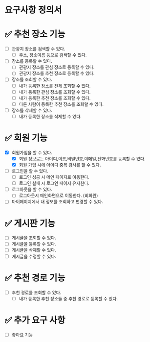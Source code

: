 # 요구사항 정의서

# ✅ 추천 장소 기능

- [ ] 관광지 장소를 검색할 수 있다.
  - [ ] 주소, 장소이름 등으로 검색할 수 있다.
- [ ] 장소를 등록할 수 있다.
  - [ ] 관광지 장소를 관심 장소로 등록할 수 있다.
  - [ ] 관광지 장소를 추천 장소로 등록할 수 있다.
- [ ] 장소를 조회할 수 있다.
  - [ ] 내가 등록한 장소를 전체 조회할 수 있다.
  - [ ] 내가 등록한 관심 장소를 조회할 수 있다.
  - [ ] 내가 등록한 추천 장소를 조회할 수 있다.
  - [ ] 다른 사람이 등록한 추천 장소를 조회할 수 있다.
- [ ] 장소를 삭제할 수 있다.
  - [ ] 내가 등록한 장소를 삭제할 수 있다.

# ✅ 회원 기능

- [x] 회원가입을 할 수 있다.
  - [x] 회원 정보로는 아이디,이름,비밀번호,이메일,전화번호를 등록할 수 있다.
  - [x] 회원 가입 시에 아이디 중복 검사를 할 수 있다.
- [ ] 로그인을 할 수 있다.
  - [ ] 로그인 성공 시 메인 페이지로 이동한다.
  - [ ] 로그인 실패 시 로그인 페이지 유지한다.
- [ ] 로그아웃을 할 수 있다.
  - [ ] 로그아웃시 메인화면으로 이동한다. (비회원)
- [ ] 마이페이지에서 내 정보를 조회하고 변경할 수 있다.

# ✅ 게시판 기능

- [ ] 게시글을 조회할 수 있다.
- [ ] 게시글을 등록할 수 있다.
- [ ] 게시글을 삭제할 수 있다.
- [ ] 게시글을 수정할 수 있다.

# ✅ 추천 경로 기능

- [ ] 추천 경로를 조회할 수 있다.
  - [ ] 내가 등록한 추천 장소들 중 추천 경로로 등록할 수 있다.

# ✅ 추가 요구 사항

- [ ] 좋아요 기능
